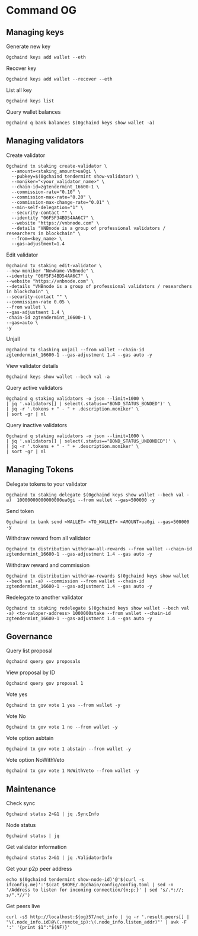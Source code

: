 # Command OG

## Managing keys
Generate new key
```
0gchaind keys add wallet --eth
```
Recover key
```
0gchaind keys add wallet --recover --eth
```
List all key
```
0gchaind keys list
```
Query wallet balances
```
0gchaind q bank balances $(0gchaind keys show wallet -a)
```

## Managing validators
Create validator
```
0gchaind tx staking create-validator \
  --amount=<staking_amount>ua0gi \
  --pubkey=$(0gchaind tendermint show-validator) \
  --moniker="<your_validator_name>" \
  --chain-id=zgtendermint_16600-1 \
  --commission-rate="0.10" \
  --commission-max-rate="0.20" \
  --commission-max-change-rate="0.01" \
  --min-self-delegation="1" \
  --security-contact "" \
  --identity "06F5F34BD54AA6C7" \
  --website "https://vnbnode.com" \
  --details "VNBnode is a group of professional validators / researchers in blockchain" \
  --from=<key_name> \
  --gas-adjustment=1.4
```
Edit validator
```
0gchaind tx staking edit-validator \
--new-moniker "NewName-VNBnode" \
--identity "06F5F34BD54AA6C7" \
--website "https://vnbnode.com" \
--details "VNBnode is a group of professional validators / researchers in blockchain" \
--security-contact "" \
--commission-rate 0.05 \
--from wallet \
--gas-adjustment 1.4 \
-chain-id zgtendermint_16600-1 \
--gas=auto \
-y
```
Unjail
```
0gchaind tx slashing unjail --from wallet --chain-id zgtendermint_16600-1 --gas-adjustment 1.4 --gas auto -y
```
View validator details
```
0gchaind keys show wallet --bech val -a
```
Query active validators
```
0gchaind q staking validators -o json --limit=1000 \
| jq '.validators[] | select(.status=="BOND_STATUS_BONDED")' \
| jq -r '.tokens + " - " + .description.moniker' \
| sort -gr | nl
```
Query inactive validators
```
0gchaind q staking validators -o json --limit=1000 \
| jq '.validators[] | select(.status=="BOND_STATUS_UNBONDED")' \
| jq -r '.tokens + " - " + .description.moniker' \
| sort -gr | nl
```

## Managing Tokens
Delegate tokens to your validator
```
0gchaind tx staking delegate $(0gchaind keys show wallet --bech val -a)  10000000000000000ua0gi --from wallet --gas=500000 -y
```
Send token
```
0gchaind tx bank send <WALLET> <TO_WALLET> <AMOUNT>ua0gi --gas=500000 -y
```
Withdraw reward from all validator
```
0gchaind tx distribution withdraw-all-rewards --from wallet --chain-id zgtendermint_16600-1 --gas-adjustment 1.4 --gas auto -y
```
Withdraw reward and commission
```
0gchaind tx distribution withdraw-rewards $(0gchaind keys show wallet --bech val -a) --commission --from wallet --chain-id zgtendermint_16600-1 --gas-adjustment 1.4 --gas auto -y
```
Redelegate to another validator
```
0gchaind tx staking redelegate $(0gchaind keys show wallet --bech val -a) <to-valoper-address> 1000000stake --from wallet --chain-id zgtendermint_16600-1 --gas-adjustment 1.4 --gas auto -y
```

## Governance
Query list proposal
```
0gchaind query gov proposals
```
View proposal by ID
```
0gchaind query gov proposal 1
```
Vote yes
```
0gchaind tx gov vote 1 yes --from wallet -y
```
Vote No
```
0gchaind tx gov vote 1 no --from wallet -y
```
Vote option asbtain
```
0gchaind tx gov vote 1 abstain --from wallet -y
```
Vote option NoWithVeto
```
0gchaind tx gov vote 1 NoWithVeto --from wallet -y
```

## Maintenance
Check sync
```
0gchaind status 2>&1 | jq .SyncInfo
```
Node status
```
0gchaind status | jq
```
Get validator information
```
0gchaind status 2>&1 | jq .ValidatorInfo
```
Get your p2p peer address
```
echo $(0gchaind tendermint show-node-id)'@'$(curl -s ifconfig.me)':'$(cat $HOME/.0gchain/config/config.toml | sed -n '/Address to listen for incoming connection/{n;p;}' | sed 's/.*://; s/".*//')
```
Get peers live
```
curl -sS http://localhost:${og}57/net_info | jq -r '.result.peers[] | "\(.node_info.id)@\(.remote_ip):\(.node_info.listen_addr)"' | awk -F ':' '{print $1":"$(NF)}'
```
